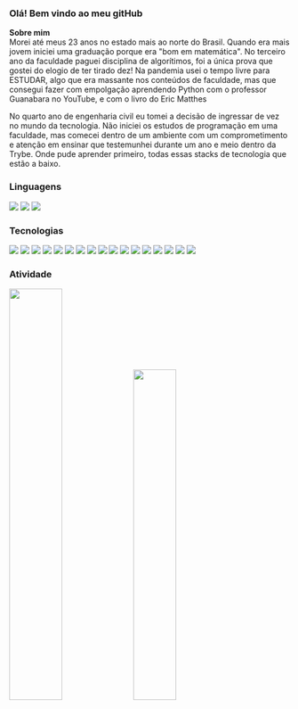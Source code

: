 ### Olá! Bem vindo ao meu gitHub

**Sobre mim**  
Morei até meus 23 anos no estado mais ao norte do Brasil. Quando era mais jovem iniciei uma graduação porque era "bom em matemática". No terceiro ano da faculdade paguei disciplina de algorítimos, foi a única prova que gostei do elogio de ter tirado dez! Na pandemia usei o tempo livre para ESTUDAR, algo que era massante nos conteúdos de faculdade, mas que consegui fazer com empolgação aprendendo Python com o professor Guanabara no YouTube, e com o livro do Eric Matthes

No quarto ano de engenharia civil eu tomei a decisão de ingressar de vez no mundo da tecnologia. Não iniciei os estudos de programação em uma faculdade, mas comecei dentro de um ambiente com um comprometimento e atenção em ensinar que testemunhei durante um ano e meio dentro da Trybe. Onde pude aprender primeiro, todas essas stacks de tecnologia que estão a baixo.

### Linguagens

<img src="https://img.shields.io/badge/JavaScript-323330?style=for-the-badge&logo=javascript&"  logoColor=F7DF1E href="javascript"> <img src="https://img.shields.io/badge/TypeScript-007ACC?style=for-the-badge&logo=typescript&"  logoColor=white href="typescript"> <img src="https://img.shields.io/badge/Python-FFD43B?style=for-the-badge&logo=python&"  logoColor=blue href="python"> 

### Tecnologias

<img src="https://img.shields.io/badge/HTML5-E34F26?style=for-the-badge&logo=html5&"  logoColor=white href="html5" display="inline-block"> <img src="https://img.shields.io/badge/CSS3-1572B6?style=for-the-badge&logo=css3&logoColor=white"   href="css3"> <img src="https://img.shields.io/badge/Jest-C21325?style=for-the-badge&logo=jest&logoColor=white"   href="jest">  <img src="https://img.shields.io/badge/Mocha-8D6748?style=for-the-badge&logo=Mocha&"  logoColor=white href="Mocha"> <img src="https://img.shields.io/badge/chai-A30701?style=for-the-badge&logo=chai&logoColor=white"   href="chai"> <img src="https://img.shields.io/badge/React-20232A?style=for-the-badge&logo=react&"  logoColor=61DAFB href="react"> <img src="https://img.shields.io/badge/React_Router-CA4245?style=for-the-badge&" logo=react-router logoColor=white href="react-router"> <img src="https://img.shields.io/badge/Redux-593D88?style=for-the-badge&logo=redux&"  logoColor=white href="redux">  <img src="https://img.shields.io/badge/Docker-2CA5E0?style=for-the-badge&logo=docker&"  logoColor=white href="docker"> <img src="https://img.shields.io/badge/MySQL-005C84?style=for-the-badge&logo=mysql&"  logoColor=white href="mysql"> <img src="https://img.shields.io/badge/Node%20js-339933?style=for-the-badge&logo=nodedotjs&"  logoColor=white href="nodedotjs"> <img src="https://img.shields.io/badge/Sequelize-52B0E7?style=for-the-badge&logo=Sequelize&"  logoColor=white href="Sequelize"> <img src="https://img.shields.io/badge/JWT-000000?style=for-the-badge&logo=JSON%20web%20tokens&" logoColor=white href="JSON">  <img src="https://img.shields.io/badge/Selenium-43B02A?style=for-the-badge&logo=Selenium&"  logoColor=white href="Selenium"> <img src="https://img.shields.io/badge/Flask-000000?style=for-the-badge&logo=flask&"  logoColor=white href="flask"> <img src="https://img.shields.io/badge/Django-092E20?style=for-the-badge&logo=django&"  logoColor=green href="django"> <img src="https://img.shields.io/badge/django%20rest-ff1709?style=for-the-badge&logo=django&"  logoColor=white href="django">

### Atividade

<picture>
  <source
    srcset="https://github-readme-stats.vercel.app/api?username=calebeLAR&show_icons=true&theme=merko"
    media="(prefers-color-scheme: dark)"
  />
  <source
    srcset="https://github-readme-stats.vercel.app/api?username=calebeLAR&show_icons=true"
    media="(prefers-color-scheme: dark), (prefers-color-scheme: merko)"
  />
  <img src="https://github-readme-stats.vercel.app/api?username=calebeLAR&show_icons=true" width="43.5%"/>
</picture> <picture>
  <source
    srcset="https://github-readme-stats.vercel.app/api/top-langs/?username=calebeLAR&layout=compact"
    media="(prefers-color-scheme: light)"
  />
  <source
    srcset="https://github-readme-stats.vercel.app/api/top-langs/?username=calebeLAR&layout=compact&theme=merko"
    media="(prefers-color-scheme: dark), (prefers-color-scheme: merko)"
  />
  <img src="https://github-readme-stats.vercel.app/api/top-langs/?username=calebeLAR&layout=compact&theme=merko" width="39%"/>
</picture>


